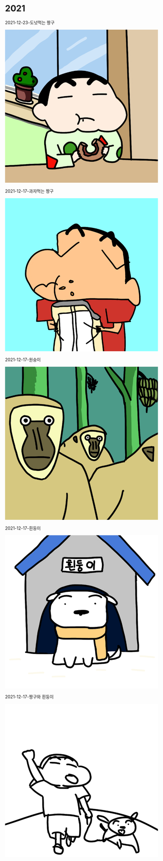 # 2021

2021-12-23-도넛먹는 짱구

![2021-12-23-도넛먹는 짱구](../image/2021-12-23-도넛먹는%20짱구.png)

2021-12-17-과자먹는 짱구

![2021-12-17](../image/2021-12-17-과자먹는%20짱구.png)

2021-12-17-원숭이

![2021-12-17](../image/2021-12-17-원숭이.png)

2021-12-17-흰둥이

![2021-12-17](../image/2021-12-17-흰둥이.png)

2021-12-17-짱구와 흰둥이

![2021-12-17](../image/2021-12-17-짱구와%20흰둥이.png)
